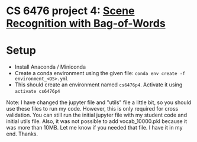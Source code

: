 # CS 6476 project 4: [Scene Recognition with Bag-of-Words](https://www.cc.gatech.edu/~hays/compvision/proj4/)

# Setup
- Install Anaconda / Miniconda
- Create a conda environment using the given file: `conda env create -f environment_<OS>.yml`
- This should create an environment named `cs6476p4`. Activate it using `activate cs6476p4`

Note: I have changed the jupyter file and "utils" file a little bit, so you should use these files to run my code. However, this is only required for cross validation. You can still run the initial jupyter file with my student code and initial utils file. 
Also, it was not possible to add vocab_10000.pkl because it was more than 10MB. Let me know if you needed that file. I have it in my end.
Thanks.
